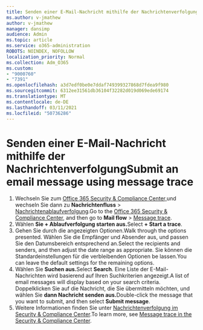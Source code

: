 ```yaml
---
title: Senden einer E-Mail-Nachricht mithilfe der Nachrichtenverfolgung
ms.author: v-jmathew
author: v-jmathew
manager: dansimp
audience: Admin
ms.topic: article
ms.service: o365-administration
ROBOTS: NOINDEX, NOFOLLOW
localization_priority: Normal
ms.collection: Adm_O365
ms.custom:
- "9000760"
- "7391"
ms.openlocfilehash: a3d7edf0be0e7ddaf749399327868d7fdea9f980
ms.sourcegitcommit: 6312ee31561db36104f32282d019d069ede69174
ms.translationtype: MT
ms.contentlocale: de-DE
ms.lasthandoff: 03/11/2021
ms.locfileid: "50736286"
---
```

# <a name="submit-an-email-message-using-message-trace"></a><span data-ttu-id="12ebf-102">Senden einer E-Mail-Nachricht mithilfe der Nachrichtenverfolgung</span><span class="sxs-lookup"><span data-stu-id="12ebf-102">Submit an email message using message trace</span></span>

1. <span data-ttu-id="12ebf-103">Wechseln Sie zum [Office 365 Security & Compliance Center,](https://go.microsoft.com/fwlink/p/?linkid=2077143)und wechseln Sie dann zu **Nachrichtenfluss**  >  [Nachrichtenablaufverfolgung](https://go.microsoft.com/fwlink/?linkid=2101048).</span><span class="sxs-lookup"><span data-stu-id="12ebf-103">Go to the [Office 365 Security & Compliance Center](https://go.microsoft.com/fwlink/p/?linkid=2077143), and then go to **Mail flow** > [Message trace](https://go.microsoft.com/fwlink/?linkid=2101048).</span></span>
2. <span data-ttu-id="12ebf-104">Wählen **Sie + Ablaufverfolgung starten aus.**</span><span class="sxs-lookup"><span data-stu-id="12ebf-104">Select **+ Start a trace**.</span></span>
3. <span data-ttu-id="12ebf-105">Gehen Sie durch die angezeigten Optionen.</span><span class="sxs-lookup"><span data-stu-id="12ebf-105">Walk through the options presented.</span></span> <span data-ttu-id="12ebf-106">Wählen Sie die Empfänger und Absender aus, und passen Sie den Datumsbereich entsprechend an.</span><span class="sxs-lookup"><span data-stu-id="12ebf-106">Select the recipients and senders, and then adjust the date range as appropriate.</span></span> <span data-ttu-id="12ebf-107">Sie können die Standardeinstellungen für die verbleibenden Optionen be lassen.</span><span class="sxs-lookup"><span data-stu-id="12ebf-107">You can leave the default settings for the remaining options.</span></span>
4. <span data-ttu-id="12ebf-108">Wählen Sie **Suchen aus.**</span><span class="sxs-lookup"><span data-stu-id="12ebf-108">Select **Search**.</span></span> <span data-ttu-id="12ebf-109">Eine Liste der E-Mail-Nachrichten wird basierend auf Ihren Suchkriterien angezeigt.</span><span class="sxs-lookup"><span data-stu-id="12ebf-109">A list of email messages will display based on your search criteria.</span></span> <span data-ttu-id="12ebf-110">Doppelklicken Sie auf die Nachricht, die Sie übermitteln möchten, und wählen Sie **dann Nachricht senden aus.**</span><span class="sxs-lookup"><span data-stu-id="12ebf-110">Double-click the message that you want to submit, and then select **Submit message**.</span></span>
5. <span data-ttu-id="12ebf-111">Weitere Informationen finden Sie unter [Nachrichtenverfolgung im Security & Compliance Center](https://go.microsoft.com/fwlink/?linkid=2101557).</span><span class="sxs-lookup"><span data-stu-id="12ebf-111">To learn more, see [Message trace in the Security & Compliance Center](https://go.microsoft.com/fwlink/?linkid=2101557).</span></span>
